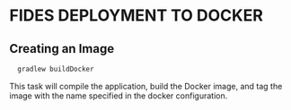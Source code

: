 # FIDES DEPLOYMENT TO DOCKER


## Creating an Image
```sh
  gradlew buildDocker
```

This task will compile the application, build the Docker image, and tag the image with the name specified in the docker configuration.
